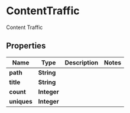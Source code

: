 

# ContentTraffic

Content Traffic

## Properties

| Name | Type | Description | Notes |
|------------ | ------------- | ------------- | -------------|
|**path** | **String** |  |  |
|**title** | **String** |  |  |
|**count** | **Integer** |  |  |
|**uniques** | **Integer** |  |  |



